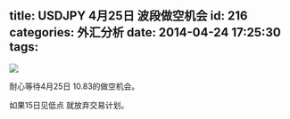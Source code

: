 title: USDJPY 4月25日 波段做空机会
id: 216
categories: 外汇分析
date: 2014-04-24 17:25:30
tags:
---
![](http://eurusd.qiniudn.com/2014-04-24-2.png)

耐心等待4月25日 10.83的做空机会。

如果15日见低点 就放弃交易计划。

